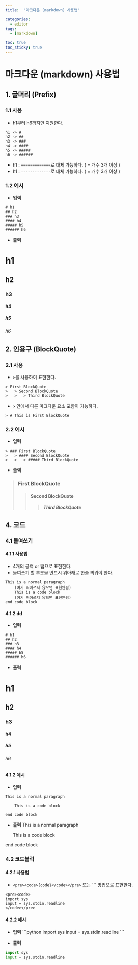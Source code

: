 ```yaml
---
title:  "마크다운 (markdown) 사용법" 

categories:
  - editor
tags:
  - [markdown]

toc: true
toc_sticky: true
---
```


마크다운 (markdown) 사용법
======================
## 1. 글머리 (Prefix)
### 1.1 사용
- h1부터 h6까지만 지원한다.
```
h1 -> #
h2 -> ##
h3 -> ###
h4 -> ####
h5 -> #####
h6 -> ######
```
- h1 : `=============`로 대체 가능하다. ( = 개수 3개 이상 )
- h1 : `-------------`로 대체 가능하다. ( = 개수 3개 이상 )

### 1.2 예시

- **입력**
```
# h1
## h2
### h3
#### h4
##### h5
###### h6
```
- **출력**
# h1
## h2
### h3
#### h4
##### h5
###### h6

## 2. 인용구 (BlockQuote)
### 2.1 사용

- `>`를 사용하여 표현한다.  
```
> First BlockQuote
>   > Second BlockQuote
>   >   > Third BlockQuote
```
- `>` 안에서 다른 마크다운 요소 포함이 가능하다.
```
> # This is First BlockQuote
```

### 2.2 예시

- **입력**
```
> ### First BlockQuote
>   > #### Second BlockQuote
>   >   > ##### Third BlockQuote
```  
- **출력**
> ### First BlockQuote
>    > #### Second BlockQuote
>    >    > ##### Third BlockQuote

<!-- ## 3. 목록 (List)
### 3.1 순서가 있는 목록 (Ordered List)
#### 3.1.1 사용

- `1. 2.`와 같이 '숫자 + 점'을 사용하여 표현한다.
```
1. first
2. second
3. third
```  
- 어떤 번호를 입력해도 순서는 내림차순으로 정의된다.
```
1. first
3. third
2. second
```

#### 3.1.2 예시

- **입력**
```
1. first
2. second
3. third
```
- **출력**
1. first
2. second
3. third  

### 3.2 순서가 없는 목록 (Unordered List)
#### 3.2.1 사용
- `*` `+` `-` 으로 표현한다.
```
+ Step 1
    + Step 2
        + Step 3
- Step 1
    - Step 2
        - Step 3
```
- 혼합해서 사용해도된다.
```
- Step 1
    * Step 2
        + Step 3
```

#### 3.2.2 예시

- **입력**
```
- Step 1
  * Step 2
      + Step 3
```  
- **출력**
- Step 1
  * Step 2
      + Step 3 -->

## 4. 코드
### 4.1 들여쓰기
#### 4.1.1 사용법
- 4개의 공백 or 탭으로 표현한다.
- 들여쓰기 할 부분을 반드시 위아래로 한줄 띄워야 한다.
```
This is a normal paragraph
    (여기 띄어쓰지 않으면 표현안됨)
    This is a code block
    (여기 띄어쓰지 않으면 표현안됨)
end code block
```

#### 4.1.2 dd
- **입력**
```
# h1
## h2
### h3
#### h4
##### h5
###### h6
```
- **출력**
# h1
## h2
### h3
#### h4
##### h5
###### h6

#### 4.1.2 예시
- **입력**
```
This is a normal paragraph

    This is a code block
    
end code block
```
- **출력**
This is a normal paragraph

    This is a code block
    
end code block

### 4.2 코드블럭
#### 4.2.1 사용법
- `<pre><code>{code}</code></pre>` 또는 \``` 방법으로 표현한다.
```
<pre><code>
import sys
input = sys.stdin.readline
</code></pre>
```

#### 4.2.2 예시

- **입력**
\```python
import sys
input = sys.stdin.readline
\```

- **출력**
```python
import sys
input = sys.stdin.readline
```
